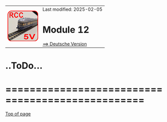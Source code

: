 <table><tr><td><img src="../../images/RCC5V_Logo_96.png"></img></td><td>
Last modified: 2025-02-05 <a name="up"></a><br>   
<h1>Module 12</h1>
<a href="/software/rcc_demo1/CUSTOMIZE_D.md">==> Deutsche Version</a>&nbsp; &nbsp; &nbsp; 
</td></tr></table>    

# ..ToDo...   
# =================================================   

<a name="x20"></a>   


[Top of page](#up)
